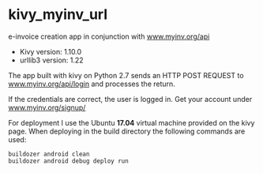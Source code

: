 # kivy_myinv_url
e-invoice creation app in conjunction with www.myinv.org/api  
* Kivy version: 1.10.0  
* urllib3 version: 1.22  
  
  
The app built with kivy on Python 2.7 sends an HTTP POST REQUEST to www.myinv.org/api/login and processes the return.

If the credentials are correct, the user is logged in. Get your account under www.myinv.org/signup/ 

For deployment I use the Ubuntu **17.04** virtual machine provided on the kivy page. When deploying in the build directory the following commands are used:

    buildozer android clean  
    buildozer android debug deploy run 



   
       
   
   
        

